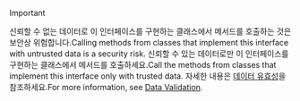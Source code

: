 > [!IMPORTANT]
> <span data-ttu-id="ae2b7-101">신뢰할 수 없는 데이터로 이 인터페이스를 구현하는 클래스에서 메서드를 호출하는 것은 보안상 위험합니다.</span><span class="sxs-lookup"><span data-stu-id="ae2b7-101">Calling methods from classes that implement this interface with untrusted data is a security risk.</span></span> <span data-ttu-id="ae2b7-102">신뢰할 수 있는 데이터로만 이 인터페이스를 구현하는 클래스에서 메서드를 호출하세요.</span><span class="sxs-lookup"><span data-stu-id="ae2b7-102">Call the methods from classes that implement this interface only with trusted data.</span></span> <span data-ttu-id="ae2b7-103">자세한 내용은 [데이터 유효성](https://www.owasp.org/index.php/Data_Validation)을 참조하세요.</span><span class="sxs-lookup"><span data-stu-id="ae2b7-103">For more information, see [Data Validation](https://www.owasp.org/index.php/Data_Validation).</span></span>